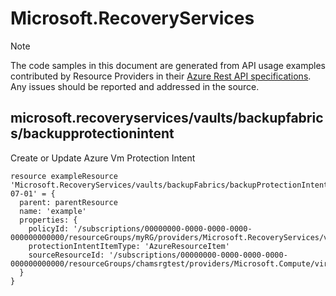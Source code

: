 # Microsoft.RecoveryServices
  
> [!NOTE]
> The code samples in this document are generated from API usage examples contributed by Resource Providers in their [Azure Rest API specifications](https://github.com/Azure/azure-rest-api-specs). Any issues should be reported and addressed in the source.


## microsoft.recoveryservices/vaults/backupfabrics/backupprotectionintent

Create or Update Azure Vm Protection Intent
```bicep
resource exampleResource 'Microsoft.RecoveryServices/vaults/backupFabrics/backupProtectionIntent@2017-07-01' = {
  parent: parentResource 
  name: 'example'
  properties: {
    policyId: '/subscriptions/00000000-0000-0000-0000-000000000000/resourceGroups/myRG/providers/Microsoft.RecoveryServices/vaults/myVault/backupPolicies/myPolicy'
    protectionIntentItemType: 'AzureResourceItem'
    sourceResourceId: '/subscriptions/00000000-0000-0000-0000-000000000000/resourceGroups/chamsrgtest/providers/Microsoft.Compute/virtualMachines/chamscandel'
  }
}
```
